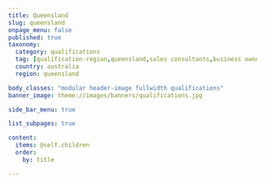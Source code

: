 ```yaml
---
title: Queensland
slug: queensland
onpage_menu: false
published: true
taxonomy:
  category: qualifications
  tag: [qualification-region,queensland,sales consultants,business owners,sales,qualification]
  country: australia
  region: queensland

body_classes: "modular header-image fullwidth qualifications"
banner_image: theme://images/banners/qualifications.jpg

side_bar_menu: true

list_subpages: true

content:
  items: @self.children
  order:
    by: title

---
```

